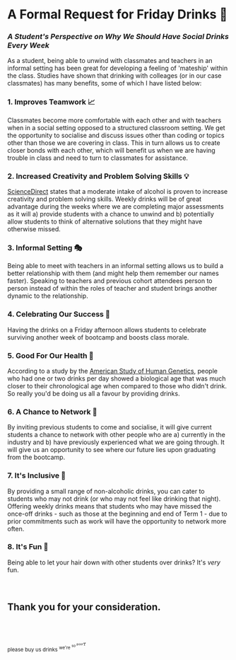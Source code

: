 # A Formal Request for Friday Drinks 🍻
### *A Student's Perspective on Why We Should Have Social Drinks Every Week*

As a student, being able to unwind with classmates and teachers in an informal setting has been great for developing a feeling of 'mateship' within the class. Studies have shown that drinking with colleages (or in our case classmates) has many benefits, some of which I have listed below:

### 1. Improves Teamwork 📈
Classmates become more comfortable with each other and with teachers when in a social setting opposed to a structured classroom setting. We get the opportunity to socialise and discuss issues other than coding or topics other than those we are covering in class. This in turn allows us to create closer bonds with each other, which will benefit us when we are having trouble in class and need to turn to classmates for assistance.

### 2. Increased Creativity and Problem Solving Skills 💡
[ScienceDirect](http://www.sciencedirect.com/science/article/pii/S1053810016303713) states that a moderate intake of alcohol is proven to increase creativity and problem solving skills. Weekly drinks will be of great advantage during the weeks where we are completing major assessments as it will a) provide students with a chance to unwind and b) potentially allow students to think of alternative solutions that they might have otherwise missed.

### 3. Informal Setting 🎭
Being able to meet with teachers in an informal setting allows us to build a better relationship with them (and might help them remember our names faster). Speaking to teachers and previous cohort attendees person to person instead of within the roles of teacher and student brings another dynamic to the relationship.

### 4. Celebrating Our Success 🎉
Having the drinks on a Friday afternoon allows students to celebrate surviving another week of bootcamp and boosts class morale.

### 5. Good For Our Health 🍷
According to a study by the [American Study of Human Genetics](http://www.ashg.org/press/201510-aging-lifestyle.html), people who had one or two drinks per day showed a biological age that was much closer to their chronological age when compared to those who didn't drink. So really you'd be doing us all a favour by providing drinks.

### 6. A Chance to Network 🥂
By inviting previous students to come and socialise, it will give current students a chance to network with other people who are a) currently in the industry and b) have previously experienced what we are going through. It will give us an opportunity to see where our future lies upon graduating from the bootcamp.

### 7. It's Inclusive 🍻
By providing a small range of non-alcoholic drinks, you can cater to students who may not drink (or who may not feel like drinking that night). Offering weekly drinks means that students who may have missed the once-off drinks - such as those at the beginning and end of Term 1 - due to prior commitments such as work will have the opportunity to network more often.

### 8. It's Fun 🎊
Being able to let your hair down with other students over drinks? It's *very* fun.
<br/><br/><br/>

## Thank you for your consideration. <br/><br/><br/>
<sup>please buy us drinks <sup>we're <sup>so <sup>poor🍸 </sup></sup></sup></sup>
